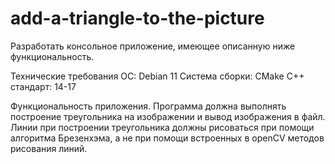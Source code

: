 # add-a-triangle-to-the-picture

Разработать консольное приложение, имеющее описанную ниже функциональность.

Технические требования
ОС: Debian 11
Система сборки: CMake
C++ стандарт: 14-17

Функциональность приложения.
Программа должна выполнять построение треугольника на изображении и вывод изображения в файл. Линии при построении треугольника должны рисоваться при помощи алгоритма Брезенхэма, а не при помощи встроенных в openCV методов рисования линий.
